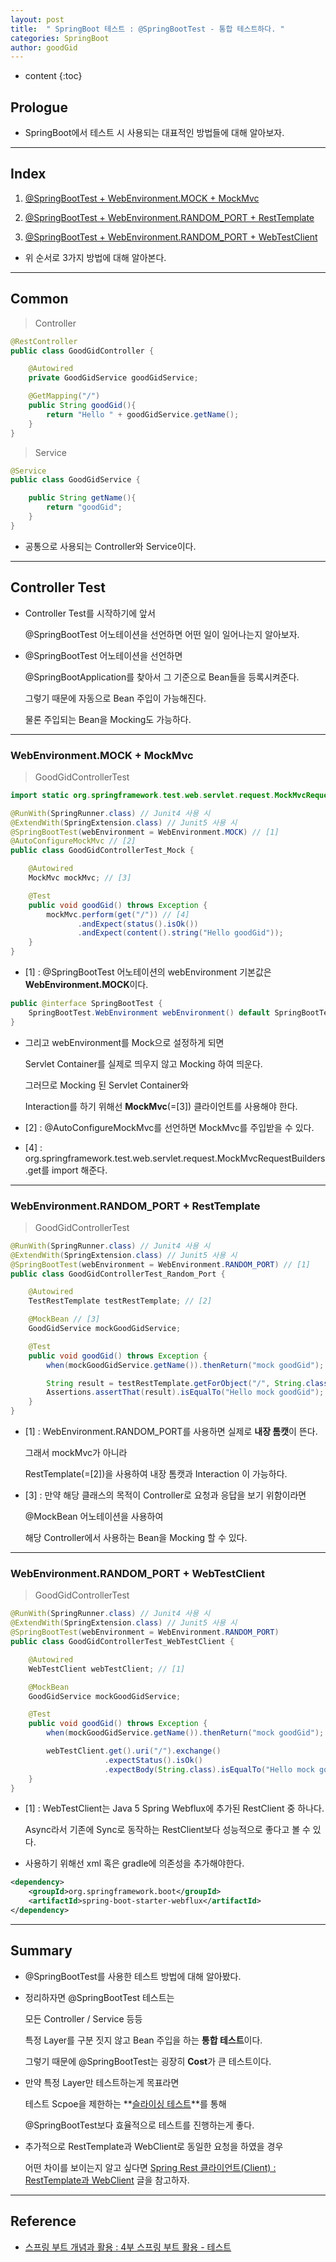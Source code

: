 ```yaml
---
layout: post
title:  " SpringBoot 테스트 : @SpringBootTest - 통합 테스트하다. "
categories: SpringBoot
author: goodGid
---
```

* content
{:toc}

## Prologue

* SpringBoot에서 테스트 시 사용되는 대표적인 방법들에 대해 알아보자.

---

## Index

1. [@SpringBootTest + WebEnvironment.MOCK + MockMvc]({{site.url}}/Spring-Test-SpringBootTest-Annotation/#webenvironmentmock--mockmvc)

2. [@SpringBootTest + WebEnvironment.RANDOM_PORT + RestTemplate]({{site.url}}/Spring-Test-SpringBootTest-Annotation/#webenvironmentrandom_port--resttemplate)

3. [@SpringBootTest + WebEnvironment.RANDOM_PORT + WebTestClient]({{site.url}}/Spring-Test-SpringBootTest-Annotation/#webenvironmentrandom_port--webtestclient)

* 위 순서로 3가지 방법에 대해 알아본다.



---

## Common

> Controller

``` java
@RestController
public class GoodGidController {

    @Autowired
    private GoodGidService goodGidService;

    @GetMapping("/")
    public String goodGid(){
        return "Hello " + goodGidService.getName();
    }
}
```

> Service

``` java
@Service
public class GoodGidService {

    public String getName(){
        return "goodGid";
    }
}
```

* 공통으로 사용되는 Controller와 Service이다.


---

## Controller Test

* Controller Test를 시작하기에 앞서

  @SpringBootTest 어노테이션을 선언하면 어떤 일이 일어나는지 알아보자.

* @SpringBootTest 어노테이션을 선언하면

  @SpringBootApplication를 찾아서 그 기준으로 Bean들을 등록시켜준다.

  그렇기 때문에 자동으로 Bean 주입이 가능해진다.

  물론 주입되는 Bean을 Mocking도 가능하다.

---

### WebEnvironment.MOCK + MockMvc

> GoodGidControllerTest

``` java
import static org.springframework.test.web.servlet.request.MockMvcRequestBuilders.get;

@RunWith(SpringRunner.class) // Junit4 사용 시
@ExtendWith(SpringExtension.class) // Junit5 사용 시
@SpringBootTest(webEnvironment = WebEnvironment.MOCK) // [1]
@AutoConfigureMockMvc // [2]
public class GoodGidControllerTest_Mock {

    @Autowired
    MockMvc mockMvc; // [3]

    @Test
    public void goodGid() throws Exception {
        mockMvc.perform(get("/")) // [4]
               .andExpect(status().isOk())
               .andExpect(content().string("Hello goodGid"));
    }
}
```

* [1] : @SpringBootTest 어노테이션의 webEnvironment 기본값은 **WebEnvironment.MOCK**이다.

``` java
public @interface SpringBootTest {
    SpringBootTest.WebEnvironment webEnvironment() default SpringBootTest.WebEnvironment.MOCK;
}
```

* 그리고 webEnvironment를 Mock으로 설정하게 되면

  Servlet Container를 실제로 띄우지 않고 Mocking 하여 띄운다.

  그러므로 Mocking 된 Servlet Container와 
  
  Interaction를 하기 위해선 **MockMvc**(=[3]) 클라이언트를 사용해야 한다.

* [2] : @AutoConfigureMockMvc를 선언하면 MockMvc를 주입받을 수 있다.

* [4] : org.springframework.test.web.servlet.request.MockMvcRequestBuilders.get를 import 해준다.


    


---

### WebEnvironment.RANDOM_PORT + RestTemplate

> GoodGidControllerTest

``` java
@RunWith(SpringRunner.class) // Junit4 사용 시
@ExtendWith(SpringExtension.class) // Junit5 사용 시
@SpringBootTest(webEnvironment = WebEnvironment.RANDOM_PORT) // [1]
public class GoodGidControllerTest_Random_Port {

    @Autowired
    TestRestTemplate testRestTemplate; // [2]

    @MockBean // [3]
    GoodGidService mockGoodGidService;

    @Test
    public void goodGid() throws Exception {
        when(mockGoodGidService.getName()).thenReturn("mock goodGid");

        String result = testRestTemplate.getForObject("/", String.class);
        Assertions.assertThat(result).isEqualTo("Hello mock goodGid");
    }
}
```


* [1] : WebEnvironment.RANDOM_PORT를 사용하면 실제로 **내장 톰캣**이 뜬다.

  그래서 mockMvc가 아니라
  
  RestTemplate(=[2])을 사용하여 내장 톰캣과 Interaction 이 가능하다.

* [3] : 만약 해당 클래스의 목적이 Controller로 요청과 응답을 보기 위함이라면

  @MockBean 어노테이션을 사용하여 

  해당 Controller에서 사용하는 Bean을 Mocking 할 수 있다.


---


### WebEnvironment.RANDOM_PORT + WebTestClient


> GoodGidControllerTest

``` java
@RunWith(SpringRunner.class) // Junit4 사용 시
@ExtendWith(SpringExtension.class) // Junit5 사용 시
@SpringBootTest(webEnvironment = WebEnvironment.RANDOM_PORT)
public class GoodGidControllerTest_WebTestClient {

    @Autowired
    WebTestClient webTestClient; // [1]

    @MockBean
    GoodGidService mockGoodGidService;

    @Test
    public void goodGid() throws Exception {
        when(mockGoodGidService.getName()).thenReturn("mock goodGid");

        webTestClient.get().uri("/").exchange()
                     .expectStatus().isOk()
                     .expectBody(String.class).isEqualTo("Hello mock goodGid");
    }
}
```

* [1] : WebTestClient는 Java 5 Spring Webflux에 추가된 RestClient 중 하나다.

  Async라서 기존에 Sync로 동작하는 RestClient보다 성능적으로 좋다고 볼 수 있다.

* 사용하기 위해선 xml 혹은 gradle에 의존성을 추가해야한다.

``` xml
<dependency>
    <groupId>org.springframework.boot</groupId>
    <artifactId>spring-boot-starter-webflux</artifactId>
</dependency>
```



---

## Summary

* @SpringBootTest를 사용한 테스트 방법에 대해 알아봤다.

* 정리하자면 @SpringBootTest 테스트는

  모든 Controller / Service 등등 
  
  특정 Layer를 구분 짓지 않고 Bean 주입을 하는 **통합 테스트**이다.

  그렇기 때문에 @SpringBootTest는 굉장히 **Cost**가 큰 테스트이다.

* 만약 특정 Layer만 테스트하는게 목표라면 

  테스트 Scpoe을 제한하는 **[슬라이싱 테스트]({{site.url}}/Spring-Test-Slice-Test/)**를 통해

  @SpringBootTest보다 효율적으로 테스트를 진행하는게 좋다.

* 추가적으로 RestTemplate과 WebClient로 동일한 요청을 하였을 경우

  어떤 차이를 보이는지 알고 싶다면 [Spring Rest 클라이언트(Client) : RestTemplate과 WebClient]({{site.url}}/Spring-Rest-Client-RestTemplate-And-WebClient) 글을 참고하자.

  
  
---

## Reference

* [스프링 부트 개념과 활용 : 4부 스프링 부트 활용 - 테스트](https://www.inflearn.com/course/%EC%8A%A4%ED%94%84%EB%A7%81%EB%B6%80%ED%8A%B8)